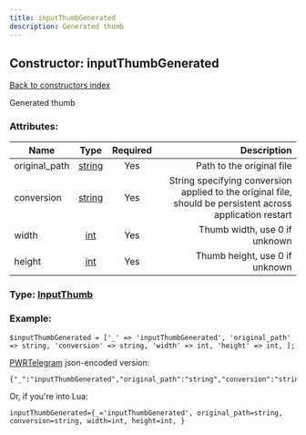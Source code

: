 ```yaml
---
title: inputThumbGenerated
description: Generated thumb
---
```

## Constructor: inputThumbGenerated  
[Back to constructors index](index.md)



Generated thumb

### Attributes:

| Name     |    Type       | Required | Description |
|----------|:-------------:|:--------:|------------:|
|original\_path|[string](../types/string.md) | Yes|Path to the original file|
|conversion|[string](../types/string.md) | Yes|String specifying conversion applied to the original file, should be persistent across application restart|
|width|[int](../types/int.md) | Yes|Thumb width, use 0 if unknown|
|height|[int](../types/int.md) | Yes|Thumb height, use 0 if unknown|



### Type: [InputThumb](../types/InputThumb.md)


### Example:

```
$inputThumbGenerated = ['_' => 'inputThumbGenerated', 'original_path' => string, 'conversion' => string, 'width' => int, 'height' => int, ];
```  

[PWRTelegram](https://pwrtelegram.xyz) json-encoded version:

```
{"_":"inputThumbGenerated","original_path":"string","conversion":"string","width":"int","height":"int"}
```


Or, if you're into Lua:  


```
inputThumbGenerated={_='inputThumbGenerated', original_path=string, conversion=string, width=int, height=int, }

```


